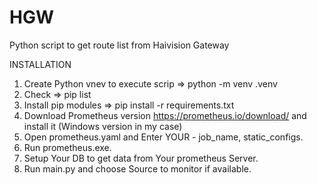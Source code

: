 # HGW
Python script to get route list from Haivision Gateway

INSTALLATION
1. Create Python vnev to execute scrip => python -m venv .venv 
2. Check => pip list  
3. Install pip modules => pip install -r requirements.txt
4. Download Prometheus version https://prometheus.io/download/ and install it (Windows version in my case)
5. Open prometheus.yaml and Enter YOUR - job_name, static_configs.
6. Run prometheus.exe. 
6. Setup Your DB to get data from Your prometheus Server.
7. Run main.py and choose Source to monitor if available.
